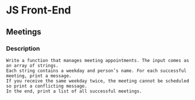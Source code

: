 # JS Front-End

## Meetings

### Description
    Write a function that manages meeting appointments. The input comes as an array of strings.
    Each string contains a weekday and person’s name. For each successful meeting, print a message. 
    If you receive the same weekday twice, the meeting cannot be scheduled so print a conflicting message. 
    In the end, print a list of all successful meetings. 